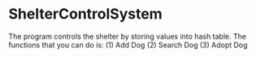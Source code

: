# ShelterControlSystem
The program controls the shelter by storing values into hash table. The functions that you can do is:
(1) Add Dog
(2) Search Dog
(3) Adopt Dog
